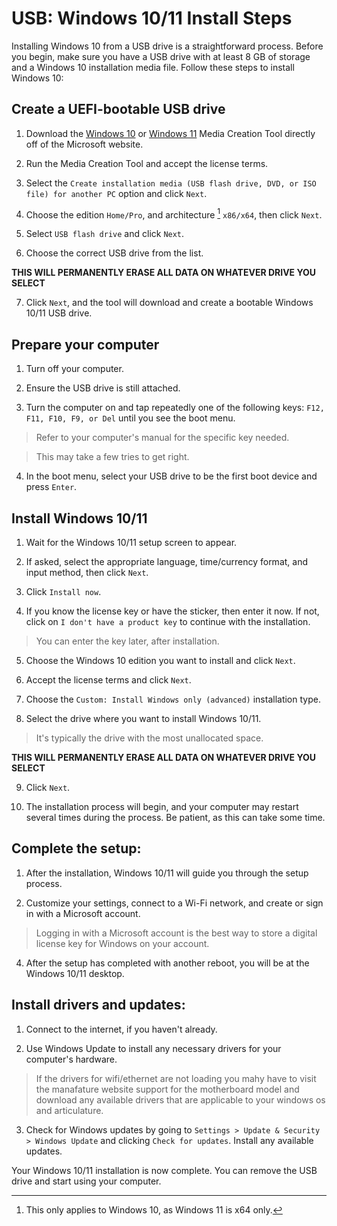 USB: Windows 10/11 Install Steps
======


Installing Windows 10 from a USB drive is a straightforward process. Before you begin, make sure you have a USB drive with at least 8 GB of storage and a Windows 10 installation media file. Follow these steps to install Windows 10:


## Create a UEFI-bootable USB drive


1. Download the [Windows 10](https://www.microsoft.com/en-us/software-download/windows10) or [Windows 11](https://www.microsoft.com/en-us/software-download/windows11) Media Creation Tool directly off of the Microsoft website.


2. Run the Media Creation Tool and accept the license terms.


3. Select the `Create installation media (USB flash drive, DVD, or ISO file) for another PC` option and click `Next`.


4. Choose the edition `Home/Pro`, and architecture [^1] `x86/x64`, then click `Next`.


5. Select `USB flash drive` and click `Next`.


6. Choose the correct USB drive from the list.


**THIS WILL PERMANENTLY ERASE ALL DATA ON WHATEVER DRIVE YOU SELECT**


7. Click `Next`, and the tool will download and create a bootable Windows 10/11 USB drive.


## Prepare your computer


1. Turn off your computer.


2. Ensure the USB drive is still attached.


3. Turn the computer on and tap repeatedly one of the following keys: `F12, F11, F10, F9, or Del` until you see the boot menu.


>Refer to your computer's manual for the specific key needed.


>This may take a few tries to get right.


4. In the boot menu, select your USB drive to be the first boot device and press `Enter`.


## Install Windows 10/11


1. Wait for the Windows 10/11 setup screen to appear.


2. If asked, select the appropriate language, time/currency format, and input method, then click `Next`.


3. Click `Install now`.


4. If you know the license key or have the sticker, then enter it now. If not, click on `I don't have a product key` to continue with the installation.


>You can enter the key later, after installation.


5. Choose the Windows 10 edition you want to install and click `Next`.


6. Accept the license terms and click `Next`.


7. Choose the `Custom: Install Windows only (advanced)` installation type.


8. Select the drive where you want to install Windows 10/11.


>It's typically the drive with the most unallocated space.


**THIS WILL PERMANENTLY ERASE ALL DATA ON WHATEVER DRIVE YOU SELECT**


9. Click `Next`.


10. The installation process will begin, and your computer may restart several times during the process. Be patient, as this can take some time.


## Complete the setup:


1. After the installation, Windows 10/11 will guide you through the setup process.


2. Customize your settings, connect to a Wi-Fi network, and create or sign in with a Microsoft account.


>Logging in with a Microsoft account is the best way to store a digital license key for Windows on your account.


4. After the setup has completed with another reboot, you will be at the Windows 10/11 desktop.


## Install drivers and updates:


1. Connect to the internet, if you haven't already.


2. Use Windows Update to install any necessary drivers for your computer's hardware.


>If the drivers for wifi/ethernet are not loading you mahy have to visit the manafature website support for the motherboard model and download any available drivers that are applicable to your windows os and articulature.


3. Check for Windows updates by going to `Settings > Update & Security > Windows Update` and clicking `Check for updates`. Install any available updates.


Your Windows 10/11 installation is now complete. You can remove the USB drive and start using your computer.


[^1]: This only applies to Windows 10, as Windows 11 is x64 only.
